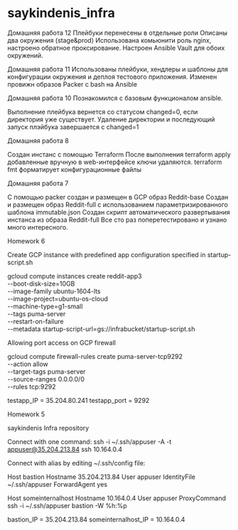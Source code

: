 # saykindenis_infra
Домашняя работа 12
Плейбуки перенесены в отдельные роли
Описаны два окружения (stage&prod)
Использована комьюнити роль nginx, настроено обратное проксирование.
Настроен Ansible Vault для обоих окружений.

Домашняя работа 11
Использованы плейбуки, хендлеры и шаблоны для конфигурации окружения и деплоя тестового приложения.
Изменен провижн образов Packer с bash на Ansible

Домашняя работа 10
Познакомился с базовым функционалом ansible.

Выполнение плейбука вернется со статусом changed=0, если директория уже существует. Удаление директории и последующий запуск плэйбука завершается с changed=1


Домашняя работа 8

Создан инстанс с помощью Terraform
После выполнения terraform apply добавленные вручную в web-интерфейсе ключи удаляются.
terraform fmt форматирует конфигурационные файлы


Домашняя работа 7

С помощью packer создан и размещен в GCP образ Reddit-base
Создан и размещен образ Reddit-full с использованием параметризированного шаблона immutable.json
Создан скрипт автоматического развертывания инстанса из образа Reddit-full
Все сто раз поперетестировано и узнано много интересного.


Homework 6

Create GCP instance with predefined app configuration specified in startup-script.sh

gcloud compute instances create reddit-app3 \
       --boot-disk-size=10GB \
       --image-family ubuntu-1604-lts \
       --image-project=ubuntu-os-cloud \
       --machine-type=g1-small \
       --tags puma-server \
       --restart-on-failure \
       --metadata startup-script-url=gs://infrabucket/startup-script.sh

Allowing port access on GCP firewall

gcloud compute firewall-rules create puma-server-tcp9292 \
      --action allow \
      --target-tags puma-server \
      --source-ranges 0.0.0.0/0 \
      --rules tcp:9292

testapp_IP = 35.204.80.241
testapp_port = 9292


Homework 5


saykindenis Infra repository

Connect with one command:
ssh -i ~/.ssh/appuser -A -t appuser@35.204.213.84 ssh 10.164.0.4




Connect with alias by editing ~/.ssh/config file:

Host bastion
	Hostname 35.204.213.84
	User appuser
	IdentityFile ~/.ssh/appuser
	ForwardAgent yes

Host someinternalhost
	Hostname 10.164.0.4
	User appuser
	ProxyCommand ssh -i ~/.ssh/appuser bastion -W %h:%p


bastion_IP = 35.204.213.84
someinternalhost_IP = 10.164.0.4
